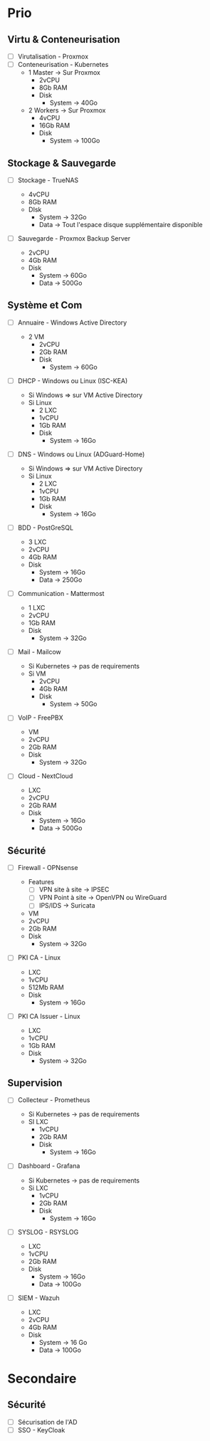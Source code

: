 # Prio
## Virtu & Conteneurisation
- [ ] Virutalisation - Proxmox
- [ ] Conteneurisation - Kubernetes 
	- 1 Master -> Sur Proxmox
		- 2vCPU
		- 8Gb RAM
		- Disk
			- System -> 40Go
	- 2 Workers -> Sur Proxmox
		- 4vCPU
		- 16Gb RAM
		- Disk
			- System -> 100Go

## Stockage & Sauvegarde
- [ ] Stockage - TrueNAS
	- 4vCPU
	- 8Gb RAM
	- DIsk
		- System -> 32Go
		- Data -> Tout l'espace disque supplémentaire disponible

- [ ] Sauvegarde - Proxmox Backup Server
	- 2vCPU
	- 4Gb RAM
	- Disk
		- System -> 60Go
		- Data -> 500Go

## Système et Com
- [ ] Annuaire - Windows Active Directory
	- 2 VM
		- 2vCPU
		- 2Gb RAM
		- Disk
			- System -> 60Go

- [ ] DHCP - Windows ou Linux (ISC-KEA)
	- Si Windows => sur VM Active Directory
	- Si Linux
		- 2 LXC
		- 1vCPU
		- 1Gb RAM
		- Disk
			- System -> 16Go

- [ ] DNS - Windows ou Linux (ADGuard-Home)
	- Si Windows => sur VM Active Directory
	- Si Linux
		- 2 LXC
		- 1vCPU
		- 1Gb RAM
		- Disk
			- System -> 16Go

- [ ] BDD - PostGreSQL
	- 3 LXC
	- 2vCPU
	- 4Gb RAM
	- Disk
		- System -> 16Go
		- Data -> 250Go

- [ ] Communication - Mattermost 
	- 1 LXC
	- 2vCPU
	- 1Gb RAM
	- Disk
		- System -> 32Go

- [ ] Mail - Mailcow
	- Si Kubernetes -> pas de requirements
	- Si VM
		- 2vCPU
		- 4Gb RAM
		- Disk
			- System -> 50Go

- [ ] VoIP - FreePBX
	- VM
	- 2vCPU
	- 2Gb RAM
	- Disk
		- System -> 32Go

- [ ] Cloud - NextCloud
	- LXC
	- 2vCPU
	- 2Gb RAM
	- Disk
		- System -> 16Go
		- Data -> 500Go
## Sécurité
- [ ] Firewall - OPNsense
	- Features
		- [ ] VPN site à site -> IPSEC
		- [ ] VPN Point à site -> OpenVPN ou WireGuard
		- [ ] IPS/IDS -> Suricata
	- VM
	- 2vCPU
	- 2Gb RAM
	- Disk
		- System -> 32Go

- [ ] PKI CA - Linux
	- LXC
	- 1vCPU
	- 512Mb RAM
	- Disk
		- System -> 16Go

- [ ] PKI CA Issuer - Linux
	- LXC
	- 1vCPU
	- 1Gb RAM
	- Disk
		- System -> 32Go

## Supervision
- [ ] Collecteur - Prometheus
	- Si Kubernetes -> pas de requirements
	- SI LXC
		- 1vCPU
		- 2Gb RAM
		- Disk
			- System -> 16Go

- [ ] Dashboard - Grafana
	- Si Kubernetes -> pas de requirements
	- Si LXC
		- 1vCPU
		- 2Gb RAM
		- Disk
			- System -> 16Go

- [ ] SYSLOG - RSYSLOG
	- LXC
	- 1vCPU
	- 2Gb RAM
	- Disk
		- System -> 16Go
		- Data -> 100Go

- [ ] SIEM - Wazuh
	- LXC 
	- 2vCPU
	- 4Gb RAM
	- Disk
		- System -> 16 Go
		- Data -> 100Go

# Secondaire

## Sécurité
- [ ] Sécurisation de l'AD
- [ ] SSO - KeyCloak